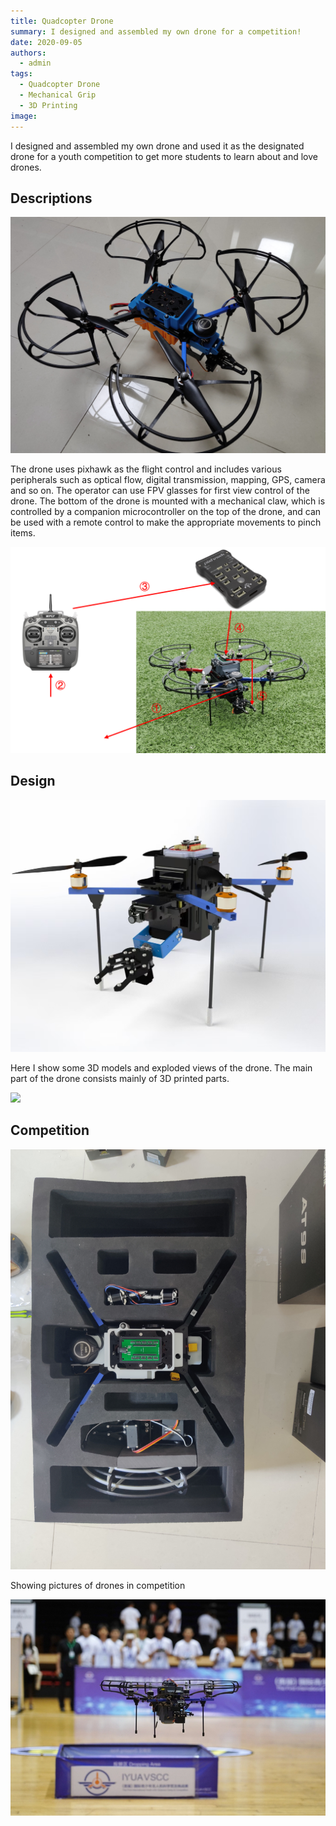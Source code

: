 ```yaml
---
title: Quadcopter Drone
summary: I designed and assembled my own drone for a competition!
date: 2020-09-05
authors:
  - admin
tags:
  - Quadcopter Drone
  - Mechanical Grip
  - 3D Printing
image:
---
```


I designed and assembled my own drone and used it as the designated drone for a youth competition to get more students to learn about and love drones.

## Descriptions

![](./other.jpg)

The drone uses pixhawk as the flight control and includes various peripherals such as optical flow, digital transmission, mapping, GPS, camera and so on. The operator can use FPV glasses for first view control of the drone. The bottom of the drone is mounted with a mechanical claw, which is controlled by a companion microcontroller on the top of the drone, and can be used with a remote control to make the appropriate movements to pinch items.

![](./liucheng.png)

## Design

![](./3D-whole.jpg)

Here I show some 3D models and exploded views of the drone. The main part of the drone consists mainly of 3D printed parts.

![](./fenjie.jpg)

## Competition

![](./box.jpg)

Showing pictures of drones in competition

![](./competition.jpg)